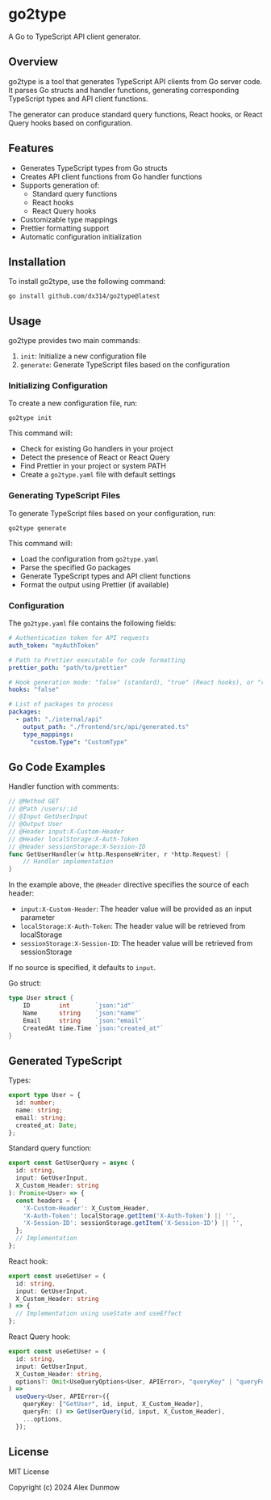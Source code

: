# go2type

A Go to TypeScript API client generator.

## Overview

go2type is a tool that generates TypeScript API clients from Go server code. It parses Go structs and handler functions, generating corresponding TypeScript types and API client functions.

The generator can produce standard query functions, React hooks, or React Query hooks based on configuration.

## Features

- Generates TypeScript types from Go structs
- Creates API client functions from Go handler functions
- Supports generation of:
  - Standard query functions
  - React hooks
  - React Query hooks
- Customizable type mappings
- Prettier formatting support
- Automatic configuration initialization

## Installation

To install go2type, use the following command:

```
go install github.com/dx314/go2type@latest
```

## Usage

go2type provides two main commands:

1. `init`: Initialize a new configuration file
2. `generate`: Generate TypeScript files based on the configuration

### Initializing Configuration

To create a new configuration file, run:

```
go2type init
```

This command will:
- Check for existing Go handlers in your project
- Detect the presence of React or React Query
- Find Prettier in your project or system PATH
- Create a `go2type.yaml` file with default settings

### Generating TypeScript Files

To generate TypeScript files based on your configuration, run:

```
go2type generate
```

This command will:
- Load the configuration from `go2type.yaml`
- Parse the specified Go packages
- Generate TypeScript types and API client functions
- Format the output using Prettier (if available)

### Configuration

The `go2type.yaml` file contains the following fields:

```yaml
# Authentication token for API requests
auth_token: "myAuthToken"

# Path to Prettier executable for code formatting
prettier_path: "path/to/prettier"

# Hook generation mode: "false" (standard), "true" (React hooks), or "react-query"
hooks: "false"

# List of packages to process
packages:
  - path: "./internal/api"
    output_path: "./frontend/src/api/generated.ts"
    type_mappings:
      "custom.Type": "CustomType"
```

## Go Code Examples

Handler function with comments:

```go
// @Method GET
// @Path /users/:id
// @Input GetUserInput
// @Output User
// @Header input:X-Custom-Header
// @Header localStorage:X-Auth-Token
// @Header sessionStorage:X-Session-ID
func GetUserHandler(w http.ResponseWriter, r *http.Request) {
    // Handler implementation
}
```

In the example above, the `@Header` directive specifies the source of each header:
- `input:X-Custom-Header`: The header value will be provided as an input parameter
- `localStorage:X-Auth-Token`: The header value will be retrieved from localStorage
- `sessionStorage:X-Session-ID`: The header value will be retrieved from sessionStorage

If no source is specified, it defaults to `input`.

Go struct:

```go
type User struct {
    ID        int       `json:"id"`
    Name      string    `json:"name"`
    Email     string    `json:"email"`
    CreatedAt time.Time `json:"created_at"`
}
```

## Generated TypeScript

Types:

```typescript
export type User = {
  id: number;
  name: string;
  email: string;
  created_at: Date;
};
```

Standard query function:

```typescript
export const GetUserQuery = async (
  id: string,
  input: GetUserInput,
  X_Custom_Header: string
): Promise<User> => {
  const headers = {
    'X-Custom-Header': X_Custom_Header,
    'X-Auth-Token': localStorage.getItem('X-Auth-Token') || '',
    'X-Session-ID': sessionStorage.getItem('X-Session-ID') || '',
  };
  // Implementation
};
```

React hook:

```typescript
export const useGetUser = (
  id: string,
  input: GetUserInput,
  X_Custom_Header: string
) => {
  // Implementation using useState and useEffect
};
```

React Query hook:

```typescript
export const useGetUser = (
  id: string,
  input: GetUserInput,
  X_Custom_Header: string,
  options?: Omit<UseQueryOptions<User, APIError>, "queryKey" | "queryFn">
) =>
  useQuery<User, APIError>({
    queryKey: ["GetUser", id, input, X_Custom_Header],
    queryFn: () => GetUserQuery(id, input, X_Custom_Header),
    ...options,
  });
```


## License

MIT License

Copyright (c) 2024 Alex Dunmow
